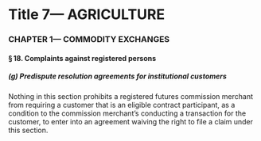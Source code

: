
# Title 7— AGRICULTURE
### CHAPTER 1— COMMODITY EXCHANGES
#### § 18. Complaints against registered persons
##### (g) Predispute resolution agreements for institutional customers

Nothing in this section prohibits a registered futures commission merchant from requiring a customer that is an eligible contract participant, as a condition to the commission merchant’s conducting a transaction for the customer, to enter into an agreement waiving the right to file a claim under this section.
